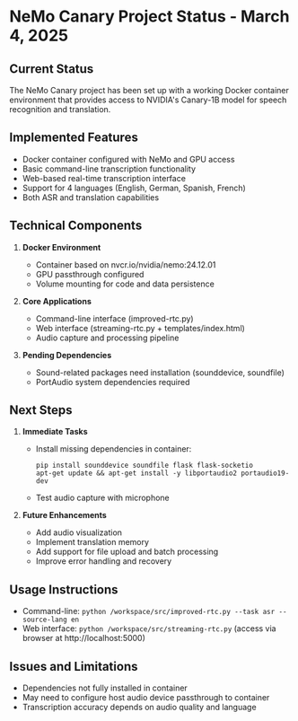 # NeMo Canary Project Status - March 4, 2025

## Current Status
The NeMo Canary project has been set up with a working Docker container environment that provides access to NVIDIA's Canary-1B model for speech recognition and translation.

## Implemented Features
- Docker container configured with NeMo and GPU access
- Basic command-line transcription functionality
- Web-based real-time transcription interface
- Support for 4 languages (English, German, Spanish, French)
- Both ASR and translation capabilities

## Technical Components
1. **Docker Environment**
   - Container based on nvcr.io/nvidia/nemo:24.12.01
   - GPU passthrough configured
   - Volume mounting for code and data persistence

2. **Core Applications**
   - Command-line interface (improved-rtc.py)
   - Web interface (streaming-rtc.py + templates/index.html)
   - Audio capture and processing pipeline

3. **Pending Dependencies**
   - Sound-related packages need installation (sounddevice, soundfile)
   - PortAudio system dependencies required

## Next Steps
1. **Immediate Tasks**
   - Install missing dependencies in container:
     ```
     pip install sounddevice soundfile flask flask-socketio
     apt-get update && apt-get install -y libportaudio2 portaudio19-dev
     ```
   - Test audio capture with microphone

2. **Future Enhancements**
   - Add audio visualization
   - Implement translation memory
   - Add support for file upload and batch processing
   - Improve error handling and recovery

## Usage Instructions
- Command-line: `python /workspace/src/improved-rtc.py --task asr --source-lang en`
- Web interface: `python /workspace/src/streaming-rtc.py` (access via browser at http://localhost:5000)

## Issues and Limitations
- Dependencies not fully installed in container
- May need to configure host audio device passthrough to container
- Transcription accuracy depends on audio quality and language
